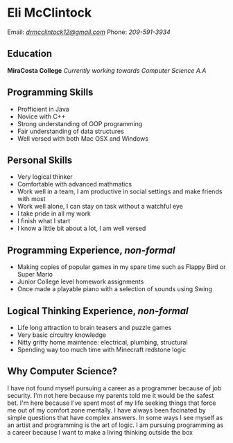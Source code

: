 # Eli McClintock 
Email: *drmcclintock12@gmail.com*
Phone: *209-591-3934*





## Education
**MiraCosta College** 
*Currently working towards Computer Science A.A*

## Programming Skills
- Profficient in Java
- Novice with C++
- Strong understanding of OOP programming
- Fair understanding of data structures
- Well versed with both Mac OSX and Windows

## Personal Skills
- Very logical thinker
- Comfortable with advanced mathmatics
- Work well in a team, I am productive in social settings and make friends with most
- Work well alone, I can stay on task without a watchful eye
- I take pride in all my work
- I finish what I start
- I know a little bit about a lot, I am well versed

## Programming Experience, *non-formal*
- Making copies of popular games in my spare time such as Flappy Bird or Super Mario
- Junior College level homework assignments
- Once made a playable piano with a selection of sounds using Swing

## Logical Thinking Experience, *non-formal*
- Life long attraction to brain teasers and puzzle games
- Very basic circuitry knowledge
- Nitty gritty home maintence: electrical, plumbing, structural
- Spending way too much time with Minecraft redstone logic

## Why Computer Science?
I have not found myself pursuing a career as a programmer because of job security. I'm not here because my parents told me it would be the safest bet. I'm here because I've spent most of my life seeking things that force me out of my comfort zone mentally. I have always been facinated by simple questions that have complex answers. In some ways I see myself as an artist and programming is the art of logic. I am pursuing programming as a career because I want to make a living thinking outside the box
